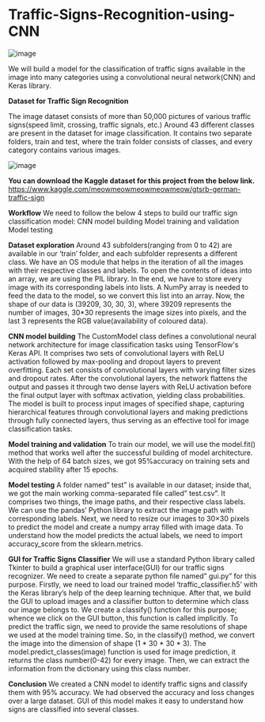 # Traffic-Signs-Recognition-using-CNN

![image](https://github.com/shantanufuke/Traffic-Signs-Recognition-using-CNN/assets/104629474/5078a09d-3688-4d6f-9241-733f8acc19b2)

We will build a model for the classification of traffic signs available in the image into many categories using a convolutional neural network(CNN) and Keras library.

**Dataset for Traffic Sign Recognition**

The image dataset consists of more than 50,000 pictures of various traffic signs(speed limit, crossing, traffic signals, etc.) Around 43 different classes are present in the dataset for image classification. It contains two separate folders, train and test, where the train folder consists of classes, and every category contains various images.

![image](https://github.com/shantanufuke/Traffic-Signs-Recognition-using-CNN/assets/104629474/dfea8ac8-5e7f-40fb-8ff9-9e7785662c3d)

**You can download the Kaggle dataset for this project from the below link.**
https://www.kaggle.com/meowmeowmeowmeowmeow/gtsrb-german-traffic-sign

**Workflow**
We need to follow the below 4 steps to build our traffic sign classification model:
  CNN model building
  Model training and validation
  Model testing

**Dataset exploration**
Around 43 subfolders(ranging from 0 to 42) are available in our ‘train’ folder, and each subfolder represents a different class. We have an OS module that helps in the iteration of all the images with their respective classes and labels. To open the contents of ideas into an array, we are using the PIL library.
In the end, we have to store every image with its corresponding labels into lists. A NumPy array is needed to feed the data to the model, so we convert this list into an array. Now, the shape of our data is (39209, 30, 30, 3), where 39209 represents the number of images, 30*30 represents the image sizes into pixels, and the last 3 represents the RGB value(availability of coloured data).

**CNN model building**
The CustomModel class defines a convolutional neural network architecture for image classification tasks using TensorFlow's Keras API. It comprises two sets of convolutional layers with ReLU activation followed by max-pooling and dropout layers to prevent overfitting. Each set consists of convolutional layers with varying filter sizes and dropout rates. After the convolutional layers, the network flattens the output and passes it through two dense layers with ReLU activation before the final output layer with softmax activation, yielding class probabilities. The model is built to process input images of specified shape, capturing hierarchical features through convolutional layers and making predictions through fully connected layers, thus serving as an effective tool for image classification tasks.

**Model training and validation**
To train our model, we will use the model.fit() method that works well after the successful building of model architecture. With the help of 64 batch sizes, we got 95%accuracy on training sets and acquired stability after 15 epochs.

**Model testing**
A folder named” test” is available in our dataset; inside that, we got the main working comma-separated file called” test.csv”. It comprises two things, the image paths, and their respective class labels. We can use the pandas’ Python library to extract the image path with corresponding labels. Next, we need to resize our images to 30×30 pixels to predict the model and create a numpy array filled with image data. To understand how the model predicts the actual labels, we need to import accuracy_score from the sklearn.metrics.

**GUI for Traffic Signs Classifier**
We will use a standard Python library called Tkinter to build a graphical user interface(GUI) for our traffic signs recognizer. We need to create a separate python file named” gui.py” for this purpose. Firstly, we need to load our trained model ‘traffic_classifier.h5’ with the Keras library’s help of the deep learning technique. After that, we build the GUI to upload images and a classifier button to determine which class our image belongs to. We create a classify() function for this purpose; whence we click on the GUI button, this function is called implicitly. To predict the traffic sign, we need to provide the same resolutions of shape we used at the model training time. So, in the classify() method, we convert the image into the dimension of shape (1 * 30 * 30 * 3). The model.predict_classes(image) function is used for image prediction, it returns the class number(0-42) for every image. Then, we can extract the information from the dictionary using this class number.

**Conclusion**
We created a CNN model to identify traffic signs and classify them with 95% accuracy. We had observed the accuracy and loss changes over a large dataset. GUI of this model makes it easy to understand how signs are classified into several classes.

